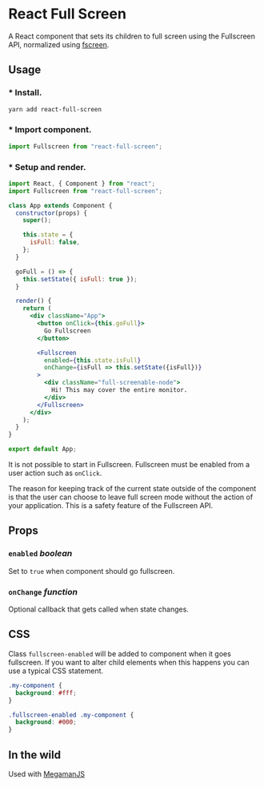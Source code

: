 # React Full Screen

A React component that sets its children to full screen using the Fullscreen API, normalized using [fscreen](https://github.com/rafrex/fscreen).

## Usage

### * Install.
```bash
yarn add react-full-screen
```

### * Import component.
```js
import Fullscreen from "react-full-screen";
```

### * Setup and render.
```jsx
import React, { Component } from "react";
import Fullscreen from "react-full-screen";

class App extends Component {
  constructor(props) {
    super();

    this.state = {
      isFull: false,
    };
  }

  goFull = () => {
    this.setState({ isFull: true });
  }

  render() {
    return (
      <div className="App">
        <button onClick={this.goFull}>
          Go Fullscreen
        </button>

        <Fullscreen
          enabled={this.state.isFull}
          onChange={isFull => this.setState({isFull})}
        >
          <div className="full-screenable-node">
            Hi! This may cover the entire monitor.
          </div>
        </Fullscreen>
      </div>
    );
  }
}

export default App;
```

It is not possible to start in Fullscreen. Fullscreen must be enabled from a user action such as `onClick`.

The reason for keeping track of the current state outside of the component is that the user can choose to leave full screen mode without the action of your application. This is a safety feature of the Fullscreen API.

## Props

### `enabled` *boolean*
Set to `true` when component should go fullscreen.

### `onChange` *function*
Optional callback that gets called when state changes.


## CSS

Class `fullscreen-enabled` will be added to component when it goes fullscreen. If you want to alter child elements when this happens you can use a typical CSS statement.

```css
.my-component {
  background: #fff;
}

.fullscreen-enabled .my-component {
  background: #000;
}
```

## In the wild

Used with [MegamanJS](http://megaman.pomle.com/)
